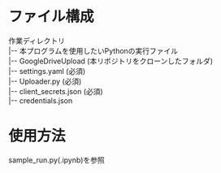# ファイル構成
作業ディレクトリ  
    |-- 本プログラムを使用したいPythonの実行ファイル  
    |-- GoogleDriveUpload (本リポジトリをクローンしたフォルダ)  
            |-- settings.yaml (必須)  
            |-- Uploader.py (必須)  
            |-- client_secrets.json (必須)  
            |-- credentials.json  
  
# 使用方法
sample_run.py(.ipynb)を参照